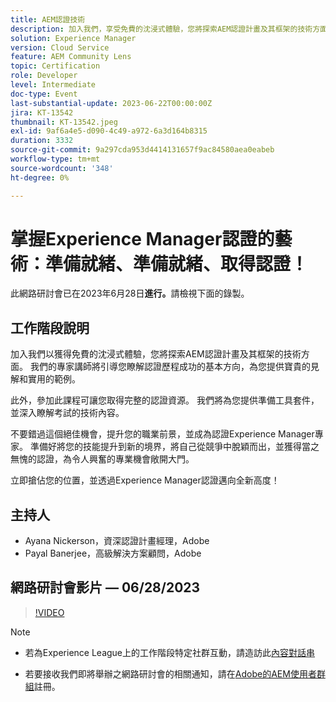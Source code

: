 ```yaml
---
title: AEM認證技術
description: 加入我們，享受免費的沈浸式體驗，您將探索AEM認證計畫及其框架的技術方面。 我們的專家講師將引導您瞭解成功認證歷程的基本方向，為您提供寶貴的見解和實用的範例。此外，參加此課程後，您將可獲得全面的認證資源。 我們將為您提供準備工具套件，並深入瞭解考試的技術內容。不要錯過這個絕佳的機會，以提升您的職業前景，並成為認證Experience Manager專家。 準備好將您的技能提升到新的境界，將自己從競爭中脫穎而出，並獲得當之無愧的認證，這將為激動人心的專業機會敞開大門。立即搶佔您的位置，並透過Experience Manager認證踏上新的高峰！
solution: Experience Manager
version: Cloud Service
feature: AEM Community Lens
topic: Certification
role: Developer
level: Intermediate
doc-type: Event
last-substantial-update: 2023-06-22T00:00:00Z
jira: KT-13542
thumbnail: KT-13542.jpeg
exl-id: 9af6a4e5-d090-4c49-a972-6a3d164b8315
duration: 3332
source-git-commit: 9a297cda953d4414131657f9ac84580aea0eabeb
workflow-type: tm+mt
source-wordcount: '348'
ht-degree: 0%

---
```


# 掌握Experience Manager認證的藝術：準備就緒、準備就緒、取得認證！

此網路研討會已在2023年6月28日&#x200B;**進行。**&#x200B;請檢視下面的錄製。

## 工作階段說明

加入我們以獲得免費的沈浸式體驗，您將探索AEM認證計畫及其框架的技術方面。 我們的專家講師將引導您瞭解認證歷程成功的基本方向，為您提供寶貴的見解和實用的範例。

此外，參加此課程可讓您取得完整的認證資源。 我們將為您提供準備工具套件，並深入瞭解考試的技術內容。

不要錯過這個絕佳機會，提升您的職業前景，並成為認證Experience Manager專家。 準備好將您的技能提升到新的境界，將自己從競爭中脫穎而出，並獲得當之無愧的認證，為令人興奮的專業機會敞開大門。

立即搶佔您的位置，並透過Experience Manager認證邁向全新高度！

## 主持人

* Ayana Nickerson，資深認證計畫經理，Adobe
* Payal Banerjee，高級解決方案顧問，Adobe

## 網路研討會影片 — 06/28/2023

>[!VIDEO](https://video.tv.adobe.com/v/3421028)

>[!NOTE]
>
>* 若為Experience League上的工作階段特定社群互動，請造訪此[內容對話串](https://adobe.ly/3p2CmbA)
>
>* 若要接收我們即將舉辦之網路研討會的相關通知，請在[Adobe的AEM使用者群組](https://aem-augs.adobe.com/)註冊。
